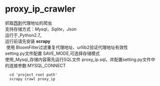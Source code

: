 # proxy_ip_crawler

  抓取[西刺](http://www.xicidaili.com "xicidaili.com")代理地址的爬虫<br>
  支持存储方式：_Mysql_，_Sqlite_，_Json_<br>
  运行于_Python2.7_<br>
  运行前请先安装 __scrapy__<br>
  使用 BloomFilter过滤重复代理地址、urllib2验证代理地址有效性<br>
  setting.py文件配置 SAVE_MODE,可选择存储模式<br>
  使用_Mysql_存储内容需先运行SQL文件 proxy_ip.sql，并配置setting.py文件中的连接参数:MYSQL_CONNECT<br>
  
      cd 'project root path'
      scrapy crawl proxy_ip
